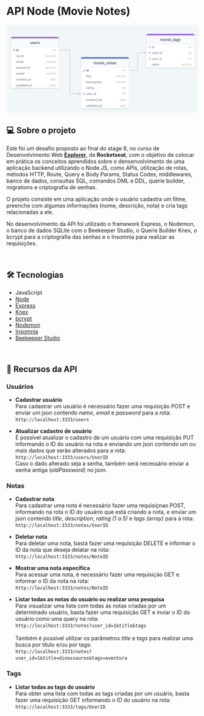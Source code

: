 # API Node (Movie Notes)

![Schema da API](https://raw.githubusercontent.com/dipimentel/explorer-stg8-MovieNotes/main/img/schema-movie-notes.png)

## 💻 Sobre o projeto
Este foi um desafio proposto ao final do stage 8, no curso de Desenvolvimento Web [**Explorer**](https://www.rocketseat.com.br/explorer), da **Rocketseat**, com o objetivo de colocar em prática os conceitos aprendidos sobre o densenvolvimento de uma aplicação backend utilizando o Node.JS, como APIs, utilização de rotas, métodos HTTP, Route, Query e Body Params, Status Codes, middlewares, banco de dados, consultas SQL, comandos DML e DDL, querie builder, migrations e criptografia de senhas.

O projeto consiste em uma aplicação onde o usuário cadastra um filme, preenche com algumas informações (nome, descrição, nota) e cria tags relacionadas a ele.

No desenvolvimento da API foi utilizado o framework Express, o Nodemon, o banco de dados SQLite com o Beekeeper Studio, o Querie Builder Knex, o bcrypt para a criptografia das senhas e o Insomnia para realizar as requisições.

&nbsp;
## 🛠 Tecnologias
- JavaScript
- [Node](https://nodejs.org/en)
- [Express](https://expressjs.com/pt-br/)
- [Knex](https://knexjs.org/)
- [bcrypt](https://www.npmjs.com/package/bcrypt)
- [Nodemon](https://nodemon.io/)
- [Insomnia](https://insomnia.rest/)
- [Beekeeper Studio](https://www.beekeeperstudio.io/)

&nbsp;
## 📄 Recursos da API

### Usuários
  - **Cadastrar usuário**<br>
  Para cadastrar um usuário é necessário fazer uma requisição POST e enviar um json contendo *name*, *email* e *password* para a rota:<br>
  `http://localhost:3333/users`
  
  - **Atualizar cadastro de usuário**<br>
  É possível atualizar o cadastro de um usuário com uma requisição PUT informando o ID do usuário na rota e enviando um json contendo um ou mais dados que serão alterados para a rota:<br>
  `http://localhost:3333/users/UserID`<br>
  Caso o dado alterado seja a senha, também será necessário enviar a senha antiga (*oldPassword*) no json.

### Notas
  - **Cadastrar nota**<br>
  Para cadastrar uma nota é necessário fazer uma requisiçnao POST, informando na rota o ID do usuário que está criando a nota, e enviar um json contendo *title*, *description*, *rating (1 a 5)* e *tags (array)* para a rota:<br>
  `http://localhost:3333/notes/UserID`
  
  - **Deletar nota**<br>
  Para deletar uma nota, basta fazer uma requisição DELETE e informar o ID da nota que deseja delatar na rota:<br>
  `http://localhost:3333/notes/NoteID`
  
  - **Mostrar uma nota específica**<br>
  Para acessar uma nota, é necessário fazer uma requisição GET e informar o ID da nota na rota:<br>
  `http://localhost:3333/notes/NoteID`
  
  - **Listar todas as notas do usuário ou realizar uma pesquisa**<br>
  Para visualizar uma lista com todas as notas criadas por um determinado usuário, basta fazer uma requisição GET e inviar o ID do usuário como uma query na rota:<br>
  `http://localhost:3333/notes?user_id=1&title&tags`
  <br><br>
  Também é possível utilizar os parâmetros *title* e *tags* para realizar uma busca por título e/ou por tags:<br>
  `http://localhost:3333/notes?user_id=1&title=dinossauros&tags=aventura`
  

### Tags
  - **Listar todas as tags do usuário**<br>
  Para obter uma lista com todas as tags criadas por um usuário, basta fazer uma requisição GET informando o ID do usuário na rota:<br>
  `http://localhost:3333/tags/UserID`



